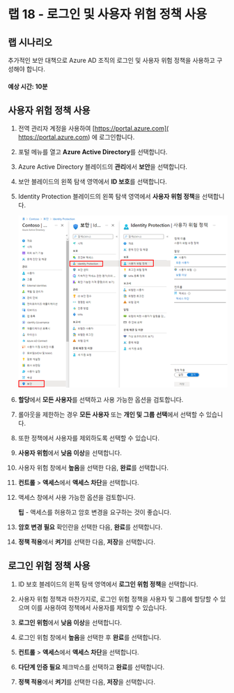 ﻿---
lab:
    title: '18 - 로그인 및 사용자 위험 정책 사용'
    learning path: '02'
    module: '모듈 04 - Azure AD ID 보호 관리'
---

# 랩 18 - 로그인 및 사용자 위험 정책 사용

## 랩 시나리오

추가적인 보안 대책으로 Azure AD 조직의 로그인 및 사용자 위험 정책을 사용하고 구성해야 합니다.

#### 예상 시간: 10분

## 사용자 위험 정책 사용

1. 전역 관리자 계정을 사용하여 [https://portal.azure.com]( https://portal.azure.com) 에 로그인합니다.

1. 포털 메뉴를 열고 **Azure Active Directory**를 선택합니다.

1. Azure Active Directory 블레이드의 **관리**에서 **보안**을 선택합니다.

1. 보안 블레이드의 왼쪽 탐색 영역에서 **ID 보호**를 선택합니다.

1. Identity Protection 블레이드의 왼쪽 탐색 영역에서 **사용자 위험 정책**을 선택합니다.

    ![사용자 위험 정책 페이지 및 강조 표시된 검색 경로를 표시하는 화면 이미지](./media/lp2-mod4-browse-to-identity-protection.png)

1. **할당**에서 **모든 사용자**를 선택하고 사용 가능한 옵션을 검토합니다.

1. 롤아웃을 제한하는 경우 **모든 사용자** 또는 **개인 및 그룹 선택**에서 선택할 수 있습니다.

1. 또한 정책에서 사용자를 제외하도록 선택할 수 있습니다.

1. **사용자 위험**에서 **낮음 이상**을 선택합니다.

1. 사용자 위험 창에서 **높음**을 선택한 다음, **완료**를 선택합니다.

1. **컨트롤** > **액세스**에서 **액세스 차단**을 선택합니다.

1. 액세스 창에서 사용 가능한 옵션을 검토합니다.

    **팁** - 액세스를 허용하고 암호 변경을 요구하는 것이 좋습니다.

1. **암호 변경 필요** 확인란을 선택한 다음, **완료**를 선택합니다.

1. **정책 적용**에서 **켜기**를 선택한 다음, **저장**을 선택합니다.

## 로그인 위험 정책 사용

1. ID 보호 블레이드의 왼쪽 탐색 영역에서 **로그인 위험 정책**을 선택합니다.

1. 사용자 위험 정책과 마찬가지로, 로그인 위험 정책을 사용자 및 그룹에 할당할 수 있으며 이를 사용하여 정책에서 사용자를 제외할 수 있습니다.

1. **로그인 위험**에서 **낮음 이상**을 선택합니다.

1. 로그인 위험 창에서 **높음**을 선택한 후 **완료**를 선택합니다.

1. **컨트롤** > **액세스**에서 **액세스 차단**을 선택합니다.

1. **다단계 인증 필요** 체크박스를 선택하고 **완료**를 선택합니다.

1. **정책 적용**에서 **켜기**를 선택한 다음, **저장**을 선택합니다.

